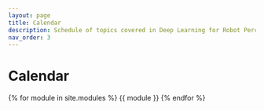 ```yaml
---
layout: page
title: Calendar
description: Schedule of topics covered in Deep Learning for Robot Perception and Manipulation at the University of Minnesota.
nav_order: 3
---
```


# Calendar

{% for module in site.modules %}
{{ module }}
{% endfor %}
